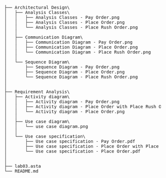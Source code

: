 <pre>

├── Architectural Design\
│   ├── Analysis Classes\
│   │   ├── Analysis Classes - Pay Order.png
│   │   ├── Analysis Classes - Place Order.png
│   │   └── Analysis Classes - Place Rush Order.png
│   │
│   ├── Communication Diagram\
│   │   ├── Communication Diagram - Pay Order.png
│   │   ├── Communication Diagram - Place Order.png
│   │   └── Communication Diagram - Place Rush Order.png
│   │
│   └── Sequence Diagram\
│       ├── Sequence Diagram - Pay Order.png
│       ├── Sequence Diagram - Place Order.png
│       └── Sequence Diagram - Place Rush Order.png
│
│
├── Requirement Analysis\
│   ├── Activity diagram\
│   │   ├── Activity diagram - Pay Order.png
│   │   ├── Activity diagram - Place Order with Place Rush Order.png
│   │   └── Activity diagram - Place Order.png
│   │
│   ├── Use case diagram\
│   │   └── use case diagram.png
│   │
│   └── Use case specification\
│       ├── Use case specification - Pay Order.pdf
│       ├── Use case specification - Place Order with Place Rush Order.pdf
│       └── Use case specification - Place Order.pdf
│
│
├── lab03.asta
└── README.md
</pre>